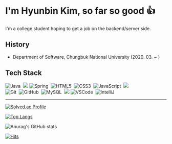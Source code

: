I'm Hyunbin Kim, so far so good 👍
=========
I'm a college student hoping to get a job on the backend/server side.


History
-------
+ Department of Software, Chungbuk National University (2020. 03. ~ )


Tech Stack
----------
![Java](https://img.shields.io/badge/JAVA-007396.svg?&style=flat&logo=java&logoColor=white)&nbsp;
<img src="https://img.shields.io/badge/C++-00599C?style=flat-square&logo=C%2B%2B&logoColor=white"/>
![Spring](https://img.shields.io/badge/SPRING-6DB33F.svg?&style=flat&logo=spring&logoColor=white)&nbsp;
![HTML5](https://img.shields.io/badge/HTML5-E34F26.svg?&style=flat&logo=html5&logoColor=white)&nbsp;
![CSS3](https://img.shields.io/badge/CSS3-%231572B6.svg?&style=flat&logo=css3&logoColor=white)&nbsp;
![JavaScript](https://img.shields.io/badge/JAVASCRIPT-323330.svg?&style=flat&logo=javascript&logoColor=%23F7DF1E)&nbsp;
<img src="https://img.shields.io/badge/PHP-777BB4?style=flat-square&logo=php&logoColor=white"/>\
![Git](https://img.shields.io/badge/GIT-%23F05033.svg?&style=flat&logo=git&logoColor=white)&nbsp;
![GitHub](https://img.shields.io/badge/GITHUB-%23121011.svg?&style=flat&logo=github&logoColor=white)&nbsp;
![MySQL](https://img.shields.io/badge/MySQL-4479A1?style=flat-square&logo=MySQL&logoColor=white)&nbsp;
<img src="https://img.shields.io/badge/Visual Studio-5C2D91?style=flat-square&logo=Visual Studio&logoColor=white"/>
![VSCode](https://img.shields.io/badge/VSCODE-007ACC.svg?&style=flat&logo=visual-studio-code)&nbsp;
![IntelliJ](https://img.shields.io/badge/INTELLIJ-000000.svg?&style=flat&logo=intellij-idea)&nbsp;

***
[![Solved.ac Profile](http://mazassumnida.wtf/api/v2/generate_badge?boj=firejet777)](https://solved.ac/firejet777/)

[![Top Langs](https://github-readme-stats.vercel.app/api/top-langs/?username=wien0128&layout=compact&theme=dark)](https://github.com/wien0128/github-readme-stats)

![Anurag's GitHub stats](https://github-readme-stats.vercel.app/api?username=wien0128&show_icons=true&theme=dark)

[![Hits](https://hits.seeyoufarm.com/api/count/incr/badge.svg?url=https%3A%2F%2Fgithub.com%2Fwien0128&count_bg=%23BB2649&title_bg=%23555555&icon=github.svg&icon_color=%23E7E7E7&title=hits&edge_flat=false)](https://hits.seeyoufarm.com)
